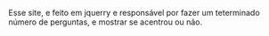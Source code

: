 Esse site, e feito em jquerry e responsável por fazer um teterminado número de perguntas, e mostrar se acentrou ou não.
